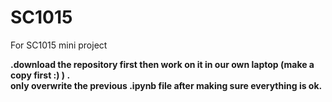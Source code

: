 # SC1015
For SC1015 mini project

**.download the repository first then work on it in our own laptop (make a copy first :) )  .**     
**only overwrite the previous .ipynb file after making sure everything is ok.**
